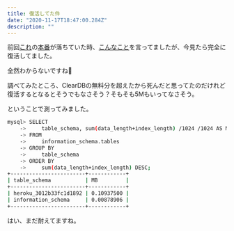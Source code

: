 ```yaml
---
title: 復活してた件
date: "2020-11-17T18:47:00.284Z"
description: ""
---
```


前回[これ](https://github.com/rrih/feel)の[本番](htps://feel-prod.herokuapp.com)が落ちていた時、[こんなこと](/heroku-cleardb-dead)を言ってましたが、今見たら完全に復活してました。

全然わからないですね🤔

調べてみたところ、ClearDBの無料分を超えたから死んだと思ってたのだけれど復活するとなるとそうでもなさそう？そもそも5Mもいってなさそう。

ということで測ってみました。

```bash
mysql> SELECT
    ->     table_schema, sum(data_length+index_length) /1024 /1024 AS MB
    -> FROM
    ->     information_schema.tables
    -> GROUP BY
    ->     table_schema
    -> ORDER BY
    ->     sum(data_length+index_length) DESC;
+------------------------+------------+
| table_schema           | MB         |
+------------------------+------------+
| heroku_3012b33fc1d1892 | 0.10937500 |
| information_schema     | 0.00878906 |
+------------------------+------------+
```

はい、まだ耐えてますね。